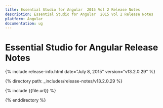 ```yaml
---
title: Essential Studio for Angular  2015 Vol 2 Release Notes  
description: Essential Studio for Angular  2015 Vol 2 Release Notes  
platform: Angular
documentation: ug
---
```


# Essential Studio for Angular  Release Notes  

{% include release-info.html date="July 8, 2015"  version="v13.2.0.29" %} 


{% directory path: _includes/release-notes/v13.2.0.29 %}

{% include {{file.url}} %}

{% enddirectory %}